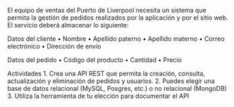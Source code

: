 El equipo de ventas del Puerto de Liverpool necesita un sistema que permita la gestión de pedidos realizados por la aplicación y por el sitio web. El servicio deberá almacenar lo siguiente:

Datos del cliente
    • Nombre
    • Apellido paterno
    • Apellido materno
    • Correo electrónico
    • Dirección de envío

Datos del pedido
    • Código del producto
    • Cantidad
    • Precio

Actividades
    1. Crea una API REST que permita la creación, consulta, actualización y eliminación de pedidos y usuarios.
    2. Puedes elegir una base de datos relacional (MySQL, Posgres, etc.) o no relacional (MongoDB)
    3. Utiliza la herramienta de tu elección para documentar el API
